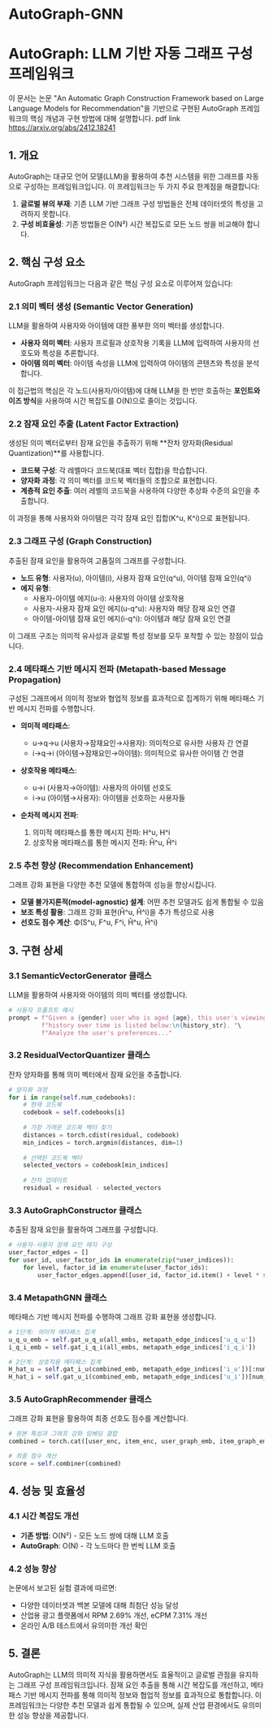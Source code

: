 # AutoGraph-GNN
# AutoGraph: LLM 기반 자동 그래프 구성 프레임워크

이 문서는 논문 "An Automatic Graph Construction Framework based on Large Language Models for Recommendation"을 기반으로 구현된 AutoGraph 프레임워크의 핵심 개념과 구현 방법에 대해 설명합니다. 
pdf link https://arxiv.org/abs/2412.18241

## 1. 개요

AutoGraph는 대규모 언어 모델(LLM)을 활용하여 추천 시스템을 위한 그래프를 자동으로 구성하는 프레임워크입니다. 이 프레임워크는 두 가지 주요 한계점을 해결합니다:

1. **글로벌 뷰의 부재**: 기존 LLM 기반 그래프 구성 방법들은 전체 데이터셋의 특성을 고려하지 못합니다.
2. **구성 비효율성**: 기존 방법들은 O(N²) 시간 복잡도로 모든 노드 쌍을 비교해야 합니다.

## 2. 핵심 구성 요소

AutoGraph 프레임워크는 다음과 같은 핵심 구성 요소로 이루어져 있습니다:

### 2.1 의미 벡터 생성 (Semantic Vector Generation)

LLM을 활용하여 사용자와 아이템에 대한 풍부한 의미 벡터를 생성합니다.

- **사용자 의미 벡터**: 사용자 프로필과 상호작용 기록을 LLM에 입력하여 사용자의 선호도와 특성을 추론합니다.
- **아이템 의미 벡터**: 아이템 속성을 LLM에 입력하여 아이템의 콘텐츠와 특성을 분석합니다.

이 접근법의 핵심은 각 노드(사용자/아이템)에 대해 LLM을 한 번만 호출하는 **포인트와이즈 방식**을 사용하여 시간 복잡도를 O(N)으로 줄이는 것입니다.

### 2.2 잠재 요인 추출 (Latent Factor Extraction)

생성된 의미 벡터로부터 잠재 요인을 추출하기 위해 **잔차 양자화(Residual Quantization)**를 사용합니다.

- **코드북 구성**: 각 레벨마다 코드북(대표 벡터 집합)을 학습합니다.
- **양자화 과정**: 각 의미 벡터를 코드북 벡터들의 조합으로 표현합니다.
- **계층적 요인 추출**: 여러 레벨의 코드북을 사용하여 다양한 추상화 수준의 요인을 추출합니다.

이 과정을 통해 사용자와 아이템은 각각 잠재 요인 집합(K^u, K^i)으로 표현됩니다.

### 2.3 그래프 구성 (Graph Construction)

추출된 잠재 요인을 활용하여 고품질의 그래프를 구성합니다.

- **노드 유형**: 사용자(u), 아이템(i), 사용자 잠재 요인(q^u), 아이템 잠재 요인(q^i)
- **에지 유형**:
  - 사용자-아이템 에지(u-i): 사용자의 아이템 상호작용
  - 사용자-사용자 잠재 요인 에지(u-q^u): 사용자와 해당 잠재 요인 연결
  - 아이템-아이템 잠재 요인 에지(i-q^i): 아이템과 해당 잠재 요인 연결

이 그래프 구조는 의미적 유사성과 글로벌 특성 정보를 모두 포착할 수 있는 장점이 있습니다.

### 2.4 메타패스 기반 메시지 전파 (Metapath-based Message Propagation)

구성된 그래프에서 의미적 정보와 협업적 정보를 효과적으로 집계하기 위해 메타패스 기반 메시지 전파를 수행합니다.

- **의미적 메타패스**:
  - u→q→u (사용자→잠재요인→사용자): 의미적으로 유사한 사용자 간 연결
  - i→q→i (아이템→잠재요인→아이템): 의미적으로 유사한 아이템 간 연결

- **상호작용 메타패스**:
  - u→i (사용자→아이템): 사용자의 아이템 선호도
  - i→u (아이템→사용자): 아이템을 선호하는 사용자들

- **순차적 메시지 전파**:
  1. 의미적 메타패스를 통한 메시지 전파: H^u, H^i
  2. 상호작용 메타패스를 통한 메시지 전파: Ĥ^u, Ĥ^i

### 2.5 추천 향상 (Recommendation Enhancement)

그래프 강화 표현을 다양한 추천 모델에 통합하여 성능을 향상시킵니다.

- **모델 불가지론적(model-agnostic) 설계**: 어떤 추천 모델과도 쉽게 통합될 수 있음
- **보조 특성 활용**: 그래프 강화 표현(Ĥ^u, Ĥ^i)을 추가 특성으로 사용
- **선호도 점수 계산**: Φ(S^u, F^u, F^i, Ĥ^u, Ĥ^i)

## 3. 구현 상세

### 3.1 SemanticVectorGenerator 클래스

LLM을 활용하여 사용자와 아이템의 의미 벡터를 생성합니다.

```python
# 사용자 프롬프트 예시
prompt = f"Given a {gender} user who is aged {age}, this user's viewing "\
         f"history over time is listed below:\n{history_str}. "\
         f"Analyze the user's preferences..."
```

### 3.2 ResidualVectorQuantizer 클래스

잔차 양자화를 통해 의미 벡터에서 잠재 요인을 추출합니다.

```python
# 양자화 과정
for i in range(self.num_codebooks):
    # 현재 코드북
    codebook = self.codebooks[i]
    
    # 가장 가까운 코드북 벡터 찾기
    distances = torch.cdist(residual, codebook)
    min_indices = torch.argmin(distances, dim=1)
    
    # 선택된 코드북 벡터
    selected_vectors = codebook[min_indices]
    
    # 잔차 업데이트
    residual = residual - selected_vectors
```

### 3.3 AutoGraphConstructor 클래스

추출된 잠재 요인을 활용하여 그래프를 구성합니다.

```python
# 사용자-사용자 잠재 요인 에지 구성
user_factor_edges = []
for user_id, user_factor_ids in enumerate(zip(*user_indices)):
    for level, factor_id in enumerate(user_factor_ids):
        user_factor_edges.append([user_id, factor_id.item() + level * self.user_vq.codebook_size])
```

### 3.4 MetapathGNN 클래스

메타패스 기반 메시지 전파를 수행하여 그래프 강화 표현을 생성합니다.

```python
# 1단계: 의미적 메타패스 집계
u_q_u_emb = self.gat_u_q_u(all_embs, metapath_edge_indices['u_q_u'])
i_q_i_emb = self.gat_i_q_i(all_embs, metapath_edge_indices['i_q_i'])

# 2단계: 상호작용 메타패스 집계
H_hat_u = self.gat_i_u(combined_emb, metapath_edge_indices['i_u'])[:num_users]
H_hat_i = self.gat_u_i(combined_emb, metapath_edge_indices['u_i'])[num_users:num_users+num_items]
```

### 3.5 AutoGraphRecommender 클래스

그래프 강화 표현을 활용하여 최종 선호도 점수를 계산합니다.

```python
# 원본 특성과 그래프 강화 임베딩 결합
combined = torch.cat([user_enc, item_enc, user_graph_emb, item_graph_emb], dim=1)

# 최종 점수 계산
score = self.combiner(combined)
```

## 4. 성능 및 효율성

### 4.1 시간 복잡도 개선

- **기존 방법**: O(N²) - 모든 노드 쌍에 대해 LLM 호출
- **AutoGraph**: O(N) - 각 노드마다 한 번씩 LLM 호출

### 4.2 성능 향상

논문에서 보고된 실험 결과에 따르면:

- 다양한 데이터셋과 백본 모델에 대해 최첨단 성능 달성
- 산업용 광고 플랫폼에서 RPM 2.69% 개선, eCPM 7.31% 개선
- 온라인 A/B 테스트에서 유의미한 개선 확인

## 5. 결론

AutoGraph는 LLM의 의미적 지식을 활용하면서도 효율적이고 글로벌 관점을 유지하는 그래프 구성 프레임워크입니다. 잠재 요인 추출을 통해 시간 복잡도를 개선하고, 메타패스 기반 메시지 전파를 통해 의미적 정보와 협업적 정보를 효과적으로 통합합니다. 이 프레임워크는 다양한 추천 모델과 쉽게 통합될 수 있으며, 실제 산업 환경에서도 유의미한 성능 향상을 제공합니다.
